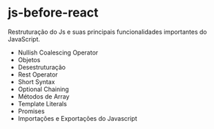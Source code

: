 # js-before-react
Restruturação do Js e suas principais funcionalidades importantes do JavaScript. 

- Nullish Coalescing Operator
- Objetos
- Desestruturação 
- Rest Operator 
- Short Syntax
- Optional Chaining 
- Métodos de Array
- Template Literals
- Promises 
- Importações e Exportações do Javascript